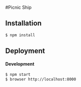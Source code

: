 #Picnic Ship

Installation
------------

```bash
$ npm install
```

Deployment
----------

#### Development

```bash
$ npm start
$ browser http://localhost:8000
```